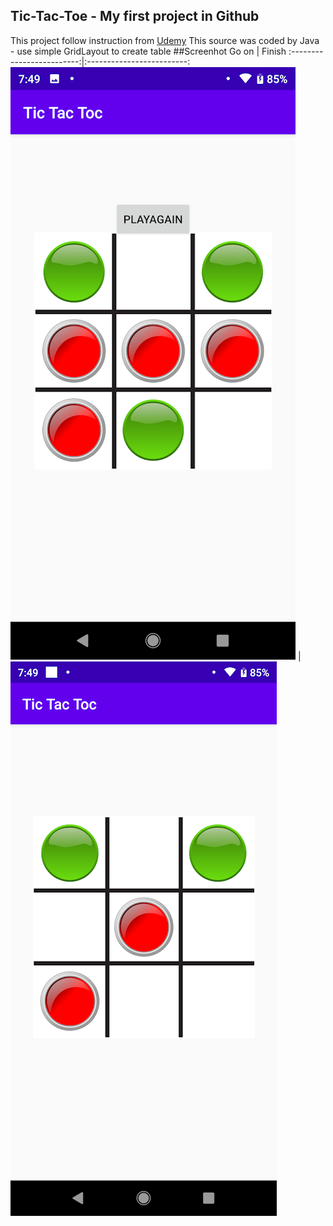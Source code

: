 ## Tic-Tac-Toe - My first project in Github
This project follow instruction from [Udemy](https://www.udemy.com/)
This source was coded by Java - use simple GridLayout to create table 
##Screenhot
Go on             |  Finish
:-------------------------:|:-------------------------:
![Screenhot1](https://github.com/Huythanh0x/Tic-Tac-Toe/blob/master/Screenshot_20220115-194937.png)  |  ![Screenhot2](https://github.com/Huythanh0x/Tic-Tac-Toe/blob/master/Screenshot_20220115-194925.png)

